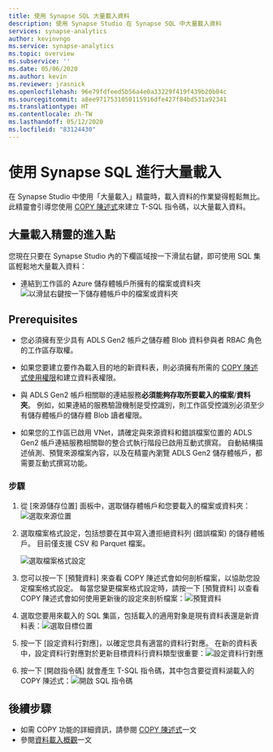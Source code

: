 ```yaml
---
title: 使用 Synapse SQL 大量載入資料
description: 使用 Synapse Studio 在 Synapse SQL 中大量載入資料
services: synapse-analytics
author: kevinvngo
ms.service: synapse-analytics
ms.topic: overview
ms.subservice: ''
ms.date: 05/06/2020
ms.author: kevin
ms.reviewer: jrasnick
ms.openlocfilehash: 96e79fdfeed5b56a4e0a33229f419f439b20b04c
ms.sourcegitcommit: a8ee9717531050115916dfe427f84bd531a92341
ms.translationtype: HT
ms.contentlocale: zh-TW
ms.lasthandoff: 05/12/2020
ms.locfileid: "83124430"
---
```

# <a name="bulk-loading-with-synapse-sql"></a>使用 Synapse SQL 進行大量載入

在 Synapse Studio 中使用「大量載入」精靈時，載入資料的作業變得輕鬆無比。 此精靈會引導您使用 [COPY 陳述式](https://docs.microsoft.com/sql/t-sql/statements/copy-into-transact-sql?view=azure-sqldw-latest)來建立 T-SQL 指令碼，以大量載入資料。 

## <a name="entry-points-to-the-bulk-load-wizard"></a>大量載入精靈的進入點

您現在只要在 Synapse Studio 內的下欄區域按一下滑鼠右鍵，即可使用 SQL 集區輕鬆地大量載入資料：

- 連結到工作區的 Azure 儲存體帳戶所擁有的檔案或資料夾 ![以滑鼠右鍵按一下儲存體帳戶中的檔案或資料夾](./sql/media/bulk-load/bulk-load-entry-point-0.png)

## <a name="prerequisites"></a>Prerequisites

- 您必須擁有至少具有 ADLS Gen2 帳戶之儲存體 Blob 資料參與者 RBAC 角色的工作區存取權。

- 如果您要建立要作為載入目的地的新資料表，則必須擁有所需的 [COPY 陳述式使用權限](https://docs.microsoft.com/sql/t-sql/statements/copy-into-transact-sql?view=azure-sqldw-latest#permissions)和建立資料表權限。

- 與 ADLS Gen2 帳戶相關聯的連結服務**必須能夠存取所要載入的檔案**/**資料夾**。 例如，如果連結的服務驗證機制是受控識別，則工作區受控識別必須至少有儲存體帳戶的儲存體 Blob 讀者權限。

- 如果您的工作區已啟用 VNet，請確定與來源資料和錯誤檔案位置的 ADLS Gen2 帳戶連結服務相關聯的整合式執行階段已啟用互動式撰寫。 自動結構描述偵測、預覽來源檔案內容，以及在精靈內瀏覽 ADLS Gen2 儲存體帳戶，都需要互動式撰寫功能。

### <a name="steps"></a>步驟

1. 從 [來源儲存位置] 面板中，選取儲存體帳戶和您要載入的檔案或資料夾：![選取來源位置](./sql/media/bulk-load/bulk-load-source-location.png)

2. 選取檔案格式設定，包括想要在其中寫入遭拒絕資料列 (錯誤檔案) 的儲存體帳戶。 目前僅支援 CSV 和 Parquet 檔案。

    ![選取檔案格式設定](./sql/media/bulk-load/bulk-load-file-format-settings.png)

3. 您可以按一下 [預覽資料] 來查看 COPY 陳述式會如何剖析檔案，以協助您設定檔案格式設定。 每當您變更檔案格式設定時，請按一下 [預覽資料] 以查看 COPY 陳述式會如何使用更新後的設定來剖析檔案：![預覽資料](./sql/media/bulk-load/bulk-load-file-format-settings-preview-data.png) 

4. 選取您要用來載入的 SQL 集區，包括載入的適用對象是現有資料表還是新資料表：![選取目標位置](./sql/media/bulk-load/bulk-load-target-location.png)

5. 按一下 [設定資料行對應]，以確定您具有適當的資料行對應。 在新的資料表中，設定資料行對應對於更新目標資料行資料類型很重要：![設定資料行對應](./sql/media/bulk-load/bulk-load-target-location-column-mapping.png)

6. 按一下 [開啟指令碼] 就會產生 T-SQL 指令碼，其中包含要從資料湖載入的 COPY 陳述式：![開啟 SQL 指令碼](./sql/media/bulk-load/bulk-load-target-final-script.png)

## <a name="next-steps"></a>後續步驟

- 如需 COPY 功能的詳細資訊，請參閱 [COPY 陳述式](https://docs.microsoft.com/sql/t-sql/statements/copy-into-transact-sql?view=azure-sqldw-latest#syntax)一文
- 參閱[資料載入概觀](https://docs.microsoft.com/azure/synapse-analytics/sql-data-warehouse/design-elt-data-loading#what-is-elt)一文
